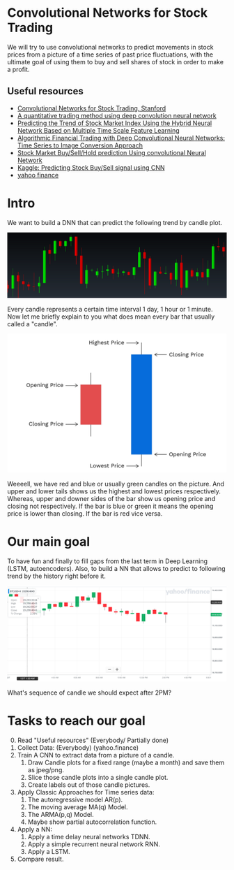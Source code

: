 # Convolutional Networks for Stock Trading

We will try to use convolutional networks to predict movements in stock prices
from a picture of a time series of past price fluctuations, with the ultimate 
goal of using them to buy and sell shares of stock in order to make a profit.

## Useful resources 

* [Convolutional Networks for Stock Trading, Stanford](http://cs231n.stanford.edu/reports/2015/pdfs/ashwin_final_paper.pdf)
* [A quantitative trading method using deep convolution neural network](https://iopscience.iop.org/article/10.1088/1757-899X/490/4/042018/pdf)
* [Predicting the Trend of Stock Market Index Using the Hybrid Neural Network Based on Multiple Time Scale Feature Learning](data/applsci-10-03961.pdf)
* [Algorithmic Financial Trading with Deep Convolutional Neural Networks: Time Series to Image Conversion Approach](https://www.researchgate.net/publication/324802031_Algorithmic_Financial_Trading_with_Deep_Convolutional_Neural_Networks_Time_Series_to_Image_Conversion_Approach)
* [Stock Market Buy/Sell/Hold prediction Using convolutional Neural Network](https://github.com/nayash/stock_cnn_blog_pub)
* [Kaggle: Predicting Stock Buy/Sell signal using CNN](https://www.kaggle.com/darkknight91/predicting-stock-buy-sell-signal-using-cnn/#data)
* [yahoo finance](https://finance.yahoo.com/quote/BTCUSD%3DX/history?p=BTCUSD%3DX)

# Intro

We want to build a DNN that can predict the following trend by candle plot.

![candleplot](images/candleplot.png)

Every candle represents a certain time interval 1 day, 1 hour or 1 minute. Now 
let me briefly explain to you what does mean every bar that usually 
called a "candle".

![bar_explanation](images/bar_explanation.jpeg)

Weeeell, we have red and blue or usually green candles on the picture. And upper
and lower tails shows us the highest and lowest prices respectively. Whereas, 
upper and downer sides of the bar show us opening price and closing not respectively.
If the bar is blue or green it means the opening price is lower than closing. 
If the bar is red vice versa.

# Our main goal

To have fun and finally to fill gaps from the last term in Deep Learning 
(LSTM, autoencoders). Also, to build a NN that allows to predict to following 
trend by the history right before it.

![goalplot](images/goalplot.png)

What's sequence of candle we should expect after 2PM?

# Tasks to reach our goal

0. Read "Useful resources" (Everybody/ Partially done)
1. Collect Data: (Everybody) (yahoo.finance)
2. Train A CNN to extract data from a picture of a candle.
    1. Draw Candle plots for a fixed range (maybe a month) and save them as jpeg/png.
    2. Slice those candle plots into a single candle plot.
    3. Create labels out of those candle pictures.
3. Apply Classic Approaches for Time series data:
    1. The autoregressive model AR(p).
    2. The moving average MA(q) Model.
    3. The ARMA(p,q) Model.
    4. Maybe show partial autocorrelation function.
4. Apply a NN:
    1. Apply a time delay neural networks TDNN.
    2. Apply a simple recurrent neural network RNN.
    3. Apply a LSTM.
5. Compare result.
    



